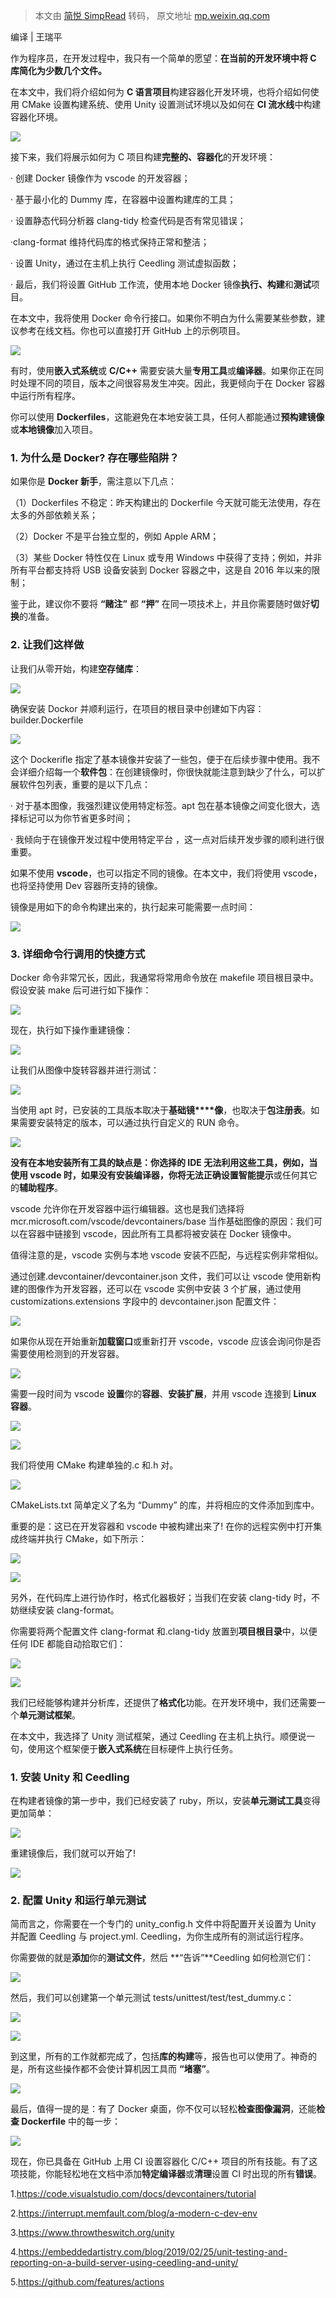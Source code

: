 > 本文由 [简悦 SimpRead](http://ksria.com/simpread/) 转码， 原文地址 [mp.weixin.qq.com](https://mp.weixin.qq.com/s/p_oKh-wsN8pN2H-3YHvXhA)

编译 | 王瑞平

作为程序员，在开发过程中，我只有一个简单的愿望：**在当前的开发环境中将 C 库简化为少数几个文件。**

在本文中，我们将介绍如何为 **C 语言项目**构建容器化开发环境，也将介绍如何使用 CMake 设置构建系统、使用 Unity 设置测试环境以及如何在 **CI 流水线**中构建容器化环境。

![](https://mmbiz.qpic.cn/mmbiz_png/MOwlO0INfQoOJQQprmIGVMDdTdhZl4ib6SlG4gLUichgR8iaYjPK3ZttOJch09cCxSSgq7E1eLAlSa4af2VQFice2g/640?wx_fmt=png&wxfrom=5&wx_lazy=1&wx_co=1)

接下来，我们将展示如何为 C 项目构建**完整的、容器化**的开发环境：

· 创建 Docker 镜像作为 vscode 的开发容器；

· 基于最小化的 Dummy 库，在容器中设置构建库的工具；

· 设置静态代码分析器 clang-tidy 检查代码是否有常见错误；

·clang-format 维持代码库的格式保持正常和整洁；

· 设置 Unity，通过在主机上执行 Ceedling 测试虚拟函数；

· 最后，我们将设置 GitHub 工作流，使用本地 Docker 镜像**执行、构建**和**测试**项目。

在本文中，我将使用 Docker 命令行接口。如果你不明白为什么需要某些参数，建议参考在线文档。你也可以直接打开 GitHub 上的示例项目。

![](https://mmbiz.qpic.cn/mmbiz_png/MOwlO0INfQoOJQQprmIGVMDdTdhZl4ib6ojD8pHUQOsKpMfyhXp67maIRcFLyAdv0lgYYV3OI2g2zwpRHL6ljYg/640?wx_fmt=png)

有时，使用**嵌入式系统**或 **C/C++** 需要安装大量**专用工具**或**编译器**。如果你正在同时处理不同的项目，版本之间很容易发生冲突。因此，我更倾向于在 Docker 容器中运行所有程序。

你可以使用 **Dockerfiles**，这能避免在本地安装工具，任何人都能通过**预构建镜像**或**本地镜像**加入项目。

### **1. 为什么是 Docker? 存在哪些陷阱？**

如果你是 **Docker 新手**，需注意以下几点：

（1）Dockerfiles 不稳定：昨天构建出的 Dockerfile 今天就可能无法使用，存在太多的外部依赖关系；

（2）Docker 不是平台独立型的，例如 Apple ARM；

（3）某些 Docker 特性仅在 Linux 或专用 Windows 中获得了支持；例如，并非所有平台都支持将 USB 设备安装到 Docker 容器之中，这是自 2016 年以来的限制；

鉴于此，建议你不要将 **“赌注”** 都 **“押”** 在同一项技术上，并且你需要随时做好**切换**的准备。

### **2. 让我们这样做** 

让我们从零开始，构建**空存储库**：

![](https://mmbiz.qpic.cn/mmbiz_png/MOwlO0INfQrEmxLHMHkk7QvABfN5y1HBMeB11LIIlPiblCAKiaaibJiaxIiaCYlmf8t3iaJDqeKibexEr0N8aGeDOPwvw/640?wx_fmt=png)

确保安装 Dockor 并顺利运行，在项目的根目录中创建如下内容：builder.Dockerfile

![](https://mmbiz.qpic.cn/mmbiz_png/MOwlO0INfQrEmxLHMHkk7QvABfN5y1HBXbm0qk2VQorICibglJkEZicyYgj7dqwKvCzh5LPwFjDbclSH6FeqoruQ/640?wx_fmt=png)

这个 Dockerifle 指定了基本镜像并安装了一些包，便于在后续步骤中使用。我不会详细介绍每一个**软件包**：在创建镜像时，你很快就能注意到缺少了什么，可以扩展软件包列表，重要的是以下几点：

· 对于基本图像，我强烈建议使用特定标签。apt 包在基本镜像之间变化很大，选择标记可以为你节省更多时间；

· 我倾向于在镜像开发过程中使用特定平台 ，这一点对后续开发步骤的顺利进行很重要。

如果不使用 **vscode**，也可以指定不同的镜像。在本文中，我们将使用 vscode，也将坚持使用 Dev 容器所支持的镜像。

镜像是用如下的命令构建出来的，执行起来可能需要一点时间：

![](https://mmbiz.qpic.cn/mmbiz_png/MOwlO0INfQrEmxLHMHkk7QvABfN5y1HB763Fk5ibIuIgQzBiaKxXYLlozv8KnDhpGc14dIMiad5cWTNibGYJZghadQ/640?wx_fmt=png)

### **3. 详细命令行调用的快捷方式** 

Docker 命令非常冗长，因此，我通常将常用命令放在 makefile 项目根目录中。假设安装 make 后可进行如下操作：

![](https://mmbiz.qpic.cn/mmbiz_png/MOwlO0INfQrEmxLHMHkk7QvABfN5y1HBlW7evh276dribpVHqr4CxXu6raWeoOXLgsLCQcxlH48mVibxsSWv6fWg/640?wx_fmt=png)

现在，执行如下操作重建镜像：

![](https://mmbiz.qpic.cn/mmbiz_png/MOwlO0INfQrEmxLHMHkk7QvABfN5y1HBIZx2S8wIOicGrEXP50pLv7Bd8JUYjoAafm3oQic4OialPIl03NlAtia6Ug/640?wx_fmt=png)

让我们从图像中旋转容器并进行测试：

![](https://mmbiz.qpic.cn/mmbiz_png/MOwlO0INfQrEmxLHMHkk7QvABfN5y1HB0ImicBhUY86r4ewibtibFdibfNUBVEOg31PzSDeGFCspPZu9XjHRiaE9vzA/640?wx_fmt=png)

当使用 apt 时，已安装的工具版本取决于**基础镜****像**，也取决于**包注册表**。如果需要安装特定的版本，可以通过执行自定义的 RUN 命令。

![](https://mmbiz.qpic.cn/mmbiz_png/MOwlO0INfQoOJQQprmIGVMDdTdhZl4ib6O3T8iahkmTbcEjAuV6rXuzmq4SSibXZ8Tqk3TfvrIP54wMx2PtEYzraw/640?wx_fmt=png)

**没有在本地安装所有工具的缺点是：**你选择的 IDE 无法利用这些工具，例如，当使用 vscode 时，如果没有安装编译器，你将无法正确设置**智能提示**或任何其它的**辅助程序**。

vscode 允许你在开发容器中运行编辑器。这也是我们选择将 mcr.microsoft.com/vscode/devcontainers/base 当作基础图像的原因：我们可以在容器中链接到 vscode，因此所有工具都将被安装在 Docker 镜像中。

值得注意的是，vscode 实例与本地 vscode 安装不匹配，与远程实例非常相似。

通过创建.devcontainer/devcontainer.json 文件，我们可以让 vscode 使用新构建的图像作为开发容器，还可以在 vscode 实例中安装 3 个扩展，通过使用 customizations.extensions 字段中的 devcontainer.json 配置文件：

![](https://mmbiz.qpic.cn/mmbiz_png/MOwlO0INfQrEmxLHMHkk7QvABfN5y1HByxNALZrIk68VXR8UnC4WL11q5UUXZ9jtUic8ib6IZpnaLKcNLqibbjvPA/640?wx_fmt=png)

如果你从现在开始重新**加载窗口**或重新打开 vscode，vscode 应该会询问你是否需要使用检测到的开发容器。

![](https://mmbiz.qpic.cn/mmbiz_png/MOwlO0INfQrEmxLHMHkk7QvABfN5y1HBOXRUEPxltZM3HjicBAyhjK38SWJrxUYR31yrUJfP0GbeBEaiczibkm6EQ/640?wx_fmt=png)

需要一段时间为 vscode **设置**你的**容器**、**安装扩展**，并用 vscode 连接到 **Linux 容器**。

![](https://mmbiz.qpic.cn/mmbiz_png/MOwlO0INfQrEmxLHMHkk7QvABfN5y1HB5Ciaq5DN6qD1hsDfwJKTSvb7THr51NmibLuhCODVG5yCwWSh9MF6FVlQ/640?wx_fmt=png)

![](https://mmbiz.qpic.cn/mmbiz_png/MOwlO0INfQoOJQQprmIGVMDdTdhZl4ib6hstzqmSo5zAnrjSfHCLrHJscT0p587IuvAq9TqRlESXsnuhOSenJVQ/640?wx_fmt=png)

我们将使用 CMake 构建单独的.c 和.h 对。

![](https://mmbiz.qpic.cn/mmbiz_png/MOwlO0INfQrEmxLHMHkk7QvABfN5y1HBIm1XUx0RicOKN3jGzGYmw3XqvjuYp8WzLLgERaMRM3rIUYlYicjBchDA/640?wx_fmt=png)

CMakeLists.txt 简单定义了名为 “Dummy” 的库，并将相应的文件添加到库中。

重要的是：这已在开发容器和 vscode 中被构建出来了! 在你的远程实例中打开集成终端并执行 CMake，如下所示：

![](https://mmbiz.qpic.cn/mmbiz_png/MOwlO0INfQrEmxLHMHkk7QvABfN5y1HBpac8OO365ziclwuoLqA4EqUshauiaezXJicIj3uzy8XXcFoGOPXiar4oXQ/640?wx_fmt=png)

![](https://mmbiz.qpic.cn/mmbiz_png/MOwlO0INfQoOJQQprmIGVMDdTdhZl4ib65QFgOcKJzaCVbBqDotEJPTERiagyywB6MJ1Um666liay6EjnZ1SnecCA/640?wx_fmt=png)

另外，在代码库上进行协作时，格式化器极好；当我们在安装 clang-tidy 时，不妨继续安装 clang-format。

你需要将两个配置文件 clang-format 和.clang-tidy 放置到**项目根目录**中，以便任何 IDE 都能自动拾取它们：

![](https://mmbiz.qpic.cn/mmbiz_png/MOwlO0INfQrEmxLHMHkk7QvABfN5y1HBJAaujFQm88nia9XehZrq5JbAN4EgP8DEqFr03AzjUKWsh2KyOt1rERg/640?wx_fmt=png)

![](https://mmbiz.qpic.cn/mmbiz_png/MOwlO0INfQoOJQQprmIGVMDdTdhZl4ib6cG9d2kFros6o29JksW0UhoYRX8hv8ibMZXvVoAG5VadxWXH0xObjwSA/640?wx_fmt=png)

我们已经能够构建并分析库，还提供了**格式化**功能。在开发环境中，我们还需要一个**单元测试框架**。

在本文中，我选择了 Unity 测试框架，通过 Ceedling 在主机上执行。顺便说一句，使用这个框架便于**嵌入式系统**在目标硬件上执行任务。

### **1. 安装 Unity 和 Ceedling** 

在构建者镜像的第一步中，我们已经安装了 ruby，所以，安装**单元测试工具**变得更加简单：

![](https://mmbiz.qpic.cn/mmbiz_png/MOwlO0INfQrEmxLHMHkk7QvABfN5y1HBl02NicicuESblFfXnbzlgftHv7dCjMtvYcKBUbGCn3eNSzjEA42BGSgQ/640?wx_fmt=png)

重建镜像后，我们就可以开始了!

![](https://mmbiz.qpic.cn/mmbiz_png/MOwlO0INfQrEmxLHMHkk7QvABfN5y1HB5hVIj0iaVt0RSDWPAJPwtUp4I2k3FibprffKPoUsaZ8KnGPribfccQDzA/640?wx_fmt=png)

### **2. 配置 Unity 和运行单元测试** 

简而言之，你需要在一个专门的 unity_config.h 文件中将配置开关设置为 Unity 并配置 Ceedling 与 project.yml. Ceedling，为你生成所有的测试运行程序。

你需要做的就是**添加**你的**测试文件**，然后 **“告诉”**Ceedling 如何检测它们：

![](https://mmbiz.qpic.cn/mmbiz_png/MOwlO0INfQrEmxLHMHkk7QvABfN5y1HB3BMOYZLJMYhfkMHIy8oElkicJdKdj9D3oHzWbBQN5pXo1fgsdRDfYYA/640?wx_fmt=png)

然后，我们可以创建第一个单元测试 tests/unittest/test/test_dummy.c：

![](https://mmbiz.qpic.cn/mmbiz_png/MOwlO0INfQrEmxLHMHkk7QvABfN5y1HBRNRI09evSFEzKJQHbfTPSW8pezggIZcAXjTdTWChcQnfMSd68rhbvw/640?wx_fmt=png)

![](https://mmbiz.qpic.cn/mmbiz_png/MOwlO0INfQoOJQQprmIGVMDdTdhZl4ib6KCms1SHtOITOE4iboHhsalSBVXkJJAboy83qDibT2B6SC2WZUI4IrgoA/640?wx_fmt=png)

到这里，所有的工作就都完成了，包括**库的构建**等，报告也可以使用了。神奇的是，所有这些操作都不会使计算机因工具而 **“堵塞”**。

![](https://mmbiz.qpic.cn/mmbiz_png/MOwlO0INfQrEmxLHMHkk7QvABfN5y1HBF9vhGoxKTDtfcicnKsqzGqMrWpfFrzYefNurVx5hxfQwDCLxrCLkHgw/640?wx_fmt=png)

最后，值得一提的是：有了 Docker 桌面，你不仅可以轻松**检查图像漏洞**，还能**检查 Dockerfile** 中的每一步：

![](https://mmbiz.qpic.cn/mmbiz_png/MOwlO0INfQrEmxLHMHkk7QvABfN5y1HBOjUZ9aWH9sPy9NgJXV1BDzoicZXHd5ib3DHRKqCS1pgU6Ltpib0jmdbRw/640?wx_fmt=png)

现在，你已具备在 GitHub 上用 CI 设置容器化 C/C++ 项目的所有技能。有了这项技能，你能轻松地在文档中添加**特定编译器**或**清理**设置 CI 时出现的所有**错误**。

1.https://code.visualstudio.com/docs/devcontainers/tutorial

2.https://interrupt.memfault.com/blog/a-modern-c-dev-env

3.https://www.throwtheswitch.org/unity

4.https://embeddedartistry.com/blog/2019/02/25/unit-testing-and-reporting-on-a-build-server-using-ceedling-and-unity/

5.https://github.com/features/actions